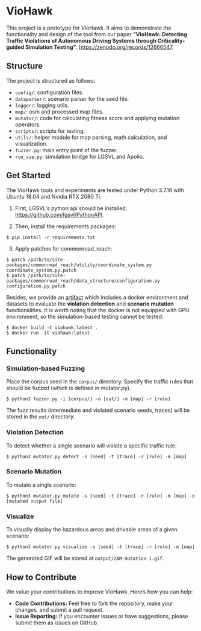 # VioHawk

This project is a prototype for VioHawk. It aims to demonstrate the functionality and design of the tool from our paper **"VioHawk: Detecting Traffic Violations of Autonomous Driving Systems through Criticality-guided Simulation Testing"**. https://zenodo.org/records/12666547.

## Structure

The project is structured as follows:

- `config/`: configuration files.
- `dataparser/`: scenario parser for the seed file.
- `logger/`: logging utils.
- `map/`: osm and processed map files.
- `mutator/`: code for calculating fitness score and applying mutation operators.
- `scripts/`: scripts for testing.
- `utils/`: helper module for map parsing, math calculation, and visualization.
- `fuzzer.py`: main entry point of the fuzzer.
- `run_vse.py`: simulation bridge for LGSVL and Apollo.

## Get Started

The VioHawk tools and experiments are tested under Python 3.7.16 with Ubuntu 18.04 and Nvidia RTX 2080 Ti.

1. First, LGSVL's python api should be installed: https://github.com/lgsvl/PythonAPI.

2. Then, install the requirements packages:

```
$ pip install -r requirements.txt
```

3. Apply patches for commonroad_reach:

```
$ patch /path/to/site-packages/commonroad_reach/utility/coordinate_system.py coordinate_system.py.patch
$ patch /path/to/site-packages/commonroad_reach/data_structure/configuration.py configuration.py.patch
```

Besides, we provide an [artifact](https://zenodo.org/records/12666547) which includes a docker environment and datasets to evaluate the **violation detection** and **scenario mutation** functionalities. It is worth noting that the docker is not equipped with GPU environment, so the simulation-based testing cannot be tested:

```
$ docker build -t viohawk:latest .
$ docker run -it viohawk:latest
```

## Functionality

### Simulation-based Fuzzing

Place the corpus seed in the `corpus/` directory. Specify the traffic rules that should be fuzzed (which is defined in mutator.py).

```
$ python3 fuzzer.py -i [corpus/] -o [out/] -m [map] -r [rule]
```

The fuzz results (intermediate and violated scenario seeds, traces) will be stored in the `out/` directory.

### Violation Detection

To detect whether a single scenario will violate a specific traffic rule:

```
$ python3 mutator.py detect -s [seed] -t [trace] -r [rule] -m [map]
```

### Scenario Mutation

To mutate a single scenario:

```
$ python3 mutator.py mutate -s [seed] -t [trace] -r [rule] -m [map] -o [mutated output file]
```

### Visualize

To visually display the hazardous areas and drivable areas of a given scenario:

```
$ python3 mutator.py visualize -s [seed] -t [trace] -r [rule] -m [map]
```

The generated GIF will be stored at `output/ZAM-mutation-1.gif`.

## How to Contribute

We value your contributions to improve VioHawk. Here’s how you can help:

- **Code Contributions:** Feel free to fork the repository, make your changes, and submit a pull request.
- **Issue Reporting:** If you encounter issues or have suggestions, please submit them as issues on GitHub.
